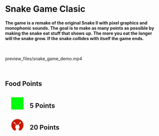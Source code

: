 # Snake Game Clasic

<h4>The game is a remake of the original Snake II with pixel graphics and monophonic sounds. The goal is to make as many points as possible by making the snake eat stuff that shows up. The more you eat the longer will the snake grow. If the snake collides with itself the game ends.</h4>
<br/>

preview_files/snake_game_demo.mp4

<br/>

## Food Points
<div style="display: flex; align-items: center;"><div  style="margin-right:20px;margin-left:20px"><img src="assets/normal_food.svg" width="40px" style="filter: invert(48%) sepia(79%) saturate(2476%) hue-rotate(86deg) brightness(118%) contrast(119%);"></div><div  style="margin-right:20px"><h2>5 Points</h2></div> </div>
<div style="display: flex; align-items: center;"><div  style="margin-right:20px;margin-left:20px"><img src="assets/geekylogo.png" width="40px"></div><div  style="margin-right:20px"><h2>20 Points</h2></div> </div>


